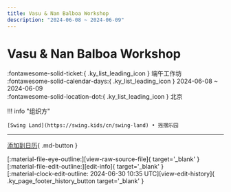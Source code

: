 ```yaml
---
title: Vasu & Nan Balboa Workshop
description: "2024-06-08 ~ 2024-06-09"
---
```


# Vasu & Nan Balboa Workshop 

:fontawesome-solid-ticket:{ .ky_list_leading_icon } 端午工作坊  
:fontawesome-solid-calendar-days:{ .ky_list_leading_icon } 2024-06-08 ~ 2024-06-09  
:fontawesome-solid-location-dot:{ .ky_list_leading_icon } 北京  

!!! info "组织方"

    [Swing Land](https://swing.kids/cn/swing-land) • 摇摆乐园  

---

[添加到日历](https://swing.news/ics/zh-Hans/2024/cn/vasu-n-nan-balboa-workshop-2024.ics){ .md-button }

<div class="ky_page_footer" markdown>
<div class="ky_page_footer_trailing" markdown="span">
[:material-file-eye-outline:][view-raw-source-file]{ target='_blank' }
[:material-file-edit-outline:][edit-info]{ target='_blank' }
</div>
<div class="ky_page_footer_leading" markdown="span">
[:material-clock-edit-outline: 2024-06-30 10:35 UTC][view-edit-history]{ .ky_page_footer_history_button target='_blank' }
</div>
</div>

[view-raw-source-file]: https://github.com/swingdance/events/blob/main/2024/cn/vasu-n-nan-balboa-workshop-2024.json "查看原始源文件"
[edit-info]: https://github.com/swingdance/events/issues/new?assignees=&labels=update+event&projects=&template=03-update_entity.yml&title=%5B2024%2Fcn%5D%20Vasu%20%26%20Nan%20Balboa%20Workshop&region=cn&year=2024&id=vasu-n-nan-balboa-workshop-2024&name=Vasu%20%26%20Nan%20Balboa%20Workshop&org_id=swing-land "编辑信息"

[view-edit-history]: https://github.com/swingdance/events/commits/main/2024/cn/vasu-n-nan-balboa-workshop-2024.json "查看编辑历史"
